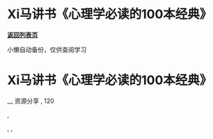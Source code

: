 # Xi马讲书《心理学必读的100本经典》

[**返回列表页**](/gzh/懒人手册)

小懒自动备份，仅供查阅学习

# Xi马讲书《心理学必读的100本经典》

__ 资源分享 , 120

,

, ,

